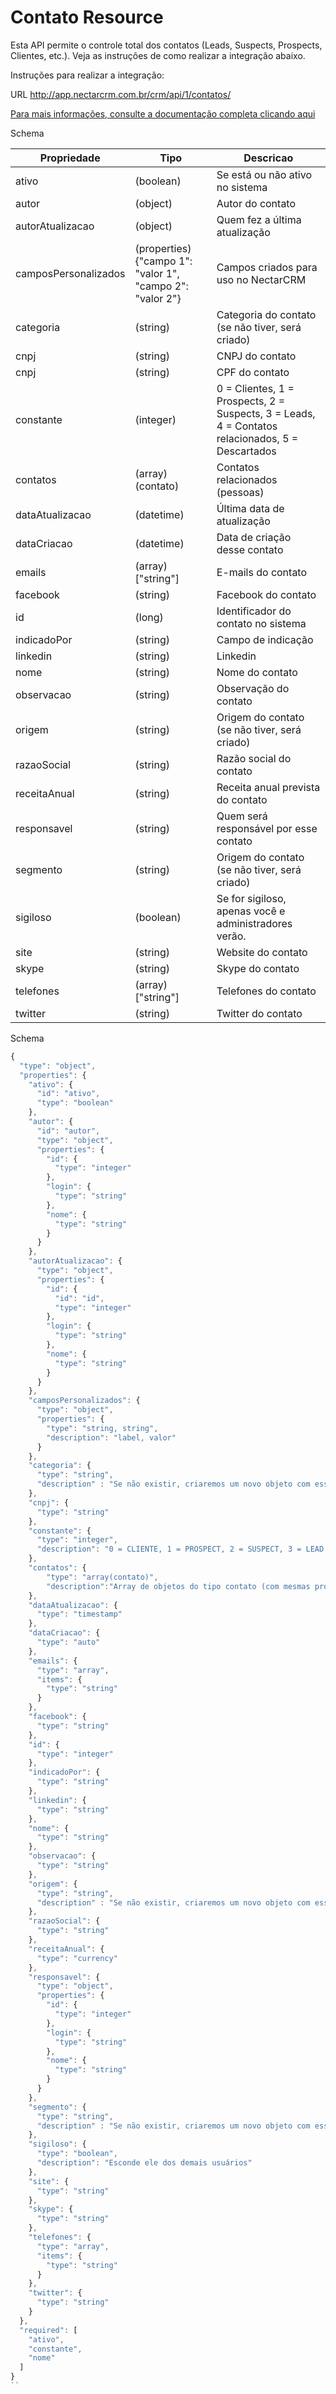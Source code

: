 # Contato Resource

Esta API permite o controle total dos contatos (Leads, Suspects, Prospects, Clientes, etc.). Veja as instruções de como realizar a integração abaixo.

Instruções para realizar a integração:

URL
http://app.nectarcrm.com.br/crm/api/1/contatos/

[Para mais informações, consulte a documentação completa clicando aqui](http://docs.nectarcrm.apiary.io)

Schema

Propriedade | Tipo | Descricao
------------ | ------------- | -------------
ativo | (boolean) | Se está ou não ativo no sistema
autor | (object) | Autor do contato
autorAtualizacao | (object) | Quem fez a última atualização
camposPersonalizados | (properties){"campo 1": "valor 1", "campo 2": "valor 2"} | Campos criados para uso no NectarCRM
categoria | (string) | Categoria do contato (se não tiver, será criado)
cnpj | (string) | CNPJ do contato
cnpj | (string) | CPF do contato
constante | (integer) | 0 = Clientes, 1 = Prospects, 2 = Suspects, 3 = Leads, 4 = Contatos relacionados, 5 = Descartados
contatos | (array)(contato) | Contatos relacionados (pessoas)
dataAtualizacao | (datetime) | Última data de atualização
dataCriacao | (datetime) | Data de criação desse contato
emails | (array)["string"] | E-mails do contato
facebook | (string) | Facebook do contato
id | (long) | Identificador do contato no sistema
indicadoPor | (string) | Campo de indicação
linkedin | (string) | Linkedin
nome | (string) | Nome do contato
observacao | (string) | Observação do contato
origem | (string) | Origem do contato (se não tiver, será criado)
razaoSocial | (string) | Razão social do contato
receitaAnual | (string) | Receita anual prevista do contato
responsavel | (string) | Quem será responsável por esse contato
segmento | (string) | Origem do contato (se não tiver, será criado)
sigiloso | (boolean) | Se for sigiloso, apenas você e administradores verão.
site | (string) | Website do contato
skype | (string) | Skype do contato
telefones | (array)["string"] | Telefones do contato
twitter | (string) | Twitter do contato

Schema

```js
{
  "type": "object",
  "properties": {
    "ativo": {
      "id": "ativo",
      "type": "boolean"
    },
    "autor": {
      "id": "autor",
      "type": "object",
      "properties": {
        "id": {
          "type": "integer"
        },
        "login": {
          "type": "string"
        },
        "nome": {
          "type": "string"
        }
      }
    },
    "autorAtualizacao": {
      "type": "object",
      "properties": {
        "id": {
          "id": "id",
          "type": "integer"
        },
        "login": {
          "type": "string"
        },
        "nome": {
          "type": "string"
        }
      }
    },
    "camposPersonalizados": {
      "type": "object",
      "properties": {
        "type": "string, string",
        "description": "label, valor"
      }
    },
    "categoria": {
      "type": "string",
      "description" : "Se não existir, criaremos um novo objeto com esse nome."
    },
    "cnpj": {
      "type": "string"
    },
    "constante": {
      "type": "integer",
      "description": "0 = CLIENTE, 1 = PROSPECT, 2 = SUSPECT, 3 = LEAD, 4 = CONTATO_RELACIONADO, 5 = DESCARTADO"
    },
    "contatos": {
        "type": "array(contato)",
        "description":"Array de objetos do tipo contato (com mesmas propriedades desse schema Contato)"
    },
    "dataAtualizacao": {
      "type": "timestamp"
    },
    "dataCriacao": {
      "type": "auto"
    },
    "emails": {
      "type": "array",
      "items": {
        "type": "string"
      }
    },
    "facebook": {
      "type": "string"
    },
    "id": {
      "type": "integer"
    },
    "indicadoPor": {
      "type": "string"
    },
    "linkedin": {
      "type": "string"
    },
    "nome": {
      "type": "string"
    },
    "observacao": {
      "type": "string"
    },
    "origem": {
      "type": "string",
      "description" : "Se não existir, criaremos um novo objeto com esse nome."
    },
    "razaoSocial": {
      "type": "string"
    },
    "receitaAnual": {
      "type": "currency"
    },
    "responsavel": {
      "type": "object",
      "properties": {
        "id": {
          "type": "integer"
        },
        "login": {
          "type": "string"
        },
        "nome": {
          "type": "string"
        }
      }
    },
    "segmento": {
      "type": "string",
      "description" : "Se não existir, criaremos um novo objeto com esse nome."
    },
    "sigiloso": {
      "type": "boolean",
      "description": "Esconde ele dos demais usuários"
    },
    "site": {
      "type": "string"
    },
    "skype": {
      "type": "string"
    },
    "telefones": {
      "type": "array",
      "items": {
        "type": "string"
      }
    },
    "twitter": {
      "type": "string"
    }
  },
  "required": [
    "ativo",
    "constante",
    "nome"
  ]
}
``